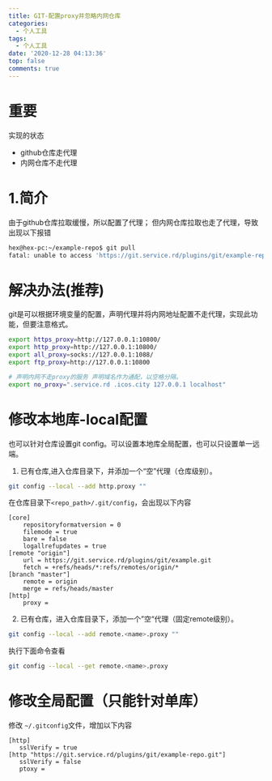 ```yaml
---
title: GIT-配置proxy并忽略内网仓库
categories:
  - 个人工具
tags:
  - 个人工具
date: '2020-12-28 04:13:36'
top: false
comments: true
---
```


# 重要
实现的状态
- github仓库走代理
- 内网仓库不走代理

# 1.简介
由于github仓库拉取缓慢，所以配置了代理； 但内网仓库拉取也走了代理，导致出现以下报错
```bash
hex@hex-pc:~/example-repo$ git pull 
fatal: unable to access 'https://git.service.rd/plugins/git/example-repo.git/': gnutls_handshake() failed: The TLS connection was non-properly terminated.
```

# 解决办法(推荐)
git是可以根据环境变量的配置，声明代理并将内网地址配置不走代理，实现此功能，但要注意格式。
```bash
export https_proxy=http://127.0.0.1:10800/
export http_proxy=http://127.0.0.1:10800/
export all_proxy=socks://127.0.0.1:1088/
export ftp_proxy=http://127.0.0.1:10800

# 声明内网不走proxy的服务 声明域名作为通配，以空格分隔。
export no_proxy=".service.rd .icos.city 127.0.0.1 localhost"
```

# 修改本地库-local配置
也可以针对仓库设置git config。可以设置本地库全局配置，也可以只设置单一远端。
1. 已有仓库,进入仓库目录下，并添加一个“空”代理（仓库级别）。
```bash
git config --local --add http.proxy ""
```
在仓库目录下`<repo_path>/.git/config`，会出现以下内容
```config
[core]
	repositoryformatversion = 0
	filemode = true
	bare = false
	logallrefupdates = true
[remote "origin"]
	url = https://git.service.rd/plugins/git/example.git
	fetch = +refs/heads/*:refs/remotes/origin/*
[branch "master"]
	remote = origin
	merge = refs/heads/master
[http]
	proxy = 
```

2. 已有仓库，进入仓库目录下，添加一个”空“代理（固定remote级别）。
```bash
git config --local --add remote.<name>.proxy ""
```
执行下面命令查看
```bash
git config --local --get remote.<name>.proxy
```

# 修改全局配置（只能针对单库）
修改 `~/.gitconfig`文件，增加以下内容
```gitconfig
[http]
   sslVerify = true
[http "https://git.service.rd/plugins/git/example-repo.git"]
   sslVerify = false
   ptoxy = 
```
